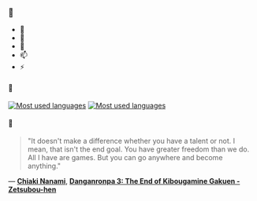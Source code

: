 ### 👋

- 🔭
- 🌱
- 💬
- 📫
- ⚡

#### 🧏

[![Most used languages](https://github-readme-stats-aynah.vercel.app/api/top-langs/?username=aynh&theme=solarized-dark&langs_count=6&layout=compact&hide_title=true)](https://github.com/anuraghazra/github-readme-stats#gh-dark-mode-only)
[![Most used languages](https://github-readme-stats-aynah.vercel.app/api/top-langs/?username=aynh&theme=solarized-light&langs_count=6&layout=compact&hide_title=true)](https://github.com/anuraghazra/github-readme-stats#gh-light-mode-only)

#### 💬

> "It doesn't make a difference whether you have a talent or not. I mean, that isn't the end goal. You have greater freedom than we do. All I have are games. But you can go anywhere and become anything."

&mdash; [**Chiaki Nanami**](https://myanimelist.net/character.php?q=Chiaki%20Nanami&cat=character), [**Danganronpa 3: The End of Kibougamine Gakuen - Zetsubou-hen**](https://myanimelist.net/search/all?q=Danganronpa%203%3A%20The%20End%20of%20Kibougamine%20Gakuen%20-%20Zetsubou-hen&cat=all)
